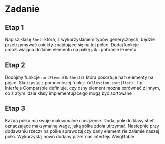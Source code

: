 # Zadanie
## Etap 1
Napisz klasę `Shelf` która, z wykorzystaniem typów generycznych, będzie przetrzymywać obiekty znajdujące się na tej półce. Dodaj funkcje umożliwiająca dodanie elementu na półkę jak i pobranie lementu

## Etap 2

Dodajmy funkcje `sortElementOnShelf()` która posortuje nam elementy na pójce. Skorzystaj z pomocniczej funkcji `Collestion.sort(list)`. Tip:  Interfejs Comparable definiuje, czy dany element można porównać z innym, co z atym idzie klasy implementujace go mogą być sortowane

## Etap 3

Każda półka ma swoje maksymalne obciążenie. Dodaj pole do klasy shelf oznaczające maksymalną wage, jaką pólka zdoła utrzymać. Następnie przy dodawaniu rzeczy na półke sprawdzaj czy dany element nie załamie naszej półki. Wykorzystaj nowo dodany przez nas interfejs Weightable
